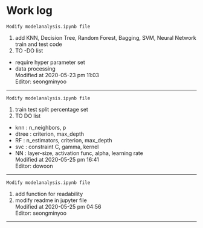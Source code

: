 # Work log
`Modify modelanalysis.ipynb file`
1. add KNN, Decision Tree, Random Forest, Bagging, SVM, Neural Network train and test code   
2. TO -DO list   
+ require hyper parameter set   
+ data processing   
Modified at 2020-05-23 pm 11:03   
Editor: seongminyoo   
***
`Modify modelanalysis.ipynb file`
1. train test split percentage set
2. TO DO list
+ knn   : n_neighbors, p
+ dtree : criterion, max_depth
+ RF    : n_estimators, criterion, max_depth
+ svc   : constraint C, gamma, kernel
+ NN    : layer-size, activation func, alpha, learning rate   
Modified at 2020-05-25 pm 16:41   
Editor: dowoon  
***
`Modify modelanalysis.ipynb file`
1. add function for readability   
2. modify readme in jupyter file   
Modified at 2020-05-25 pm 04:56      
Editor: seongminyoo   
***
